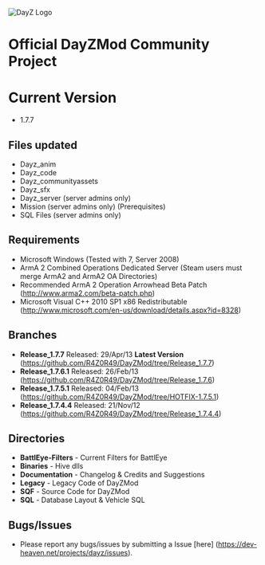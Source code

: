 ![DayZ Logo](http://i.imgur.com/V5FEm.png)

Official DayZMod Community Project
==================================

Current Version
==================================
 - 1.7.7
 
Files updated
------------
 - Dayz_anim
 - Dayz_code
 - Dayz_communityassets
 - Dayz_sfx
 - Dayz_server (server admins only)
 - Mission (server admins only) (Prerequisites)
 - SQL Files (server admins only)

Requirements
------------

 - Microsoft Windows (Tested with 7, Server 2008)
 - ArmA 2 Combined Operations Dedicated Server (Steam users must merge ArmA2 and ArmA2 OA Directories)
 - Recommended ArmA 2 Operation Arrowhead Beta Patch (http://www.arma2.com/beta-patch.php)
 - Microsoft Visual C++ 2010 SP1 x86 Redistributable (http://www.microsoft.com/en-us/download/details.aspx?id=8328)
 
Branches
--------

- **Release_1.7.7**   Released: 29/Apr/13 **Latest Version** (https://github.com/R4Z0R49/DayZMod/tree/Release_1.7.7)
- **Release_1.7.6.1** Released: 26/Feb/13 (https://github.com/R4Z0R49/DayZMod/tree/Release_1.7.6)
- **Release_1.7.5.1** Released: 04/Feb/13 (https://github.com/R4Z0R49/DayZMod/tree/HOTFIX-1.7.5.1)
- **Release_1.7.4.4** Released: 21/Nov/12 (https://github.com/R4Z0R49/DayZMod/tree/Release_1.7.4.4)

Directories
-----------

 - **BattlEye-Filters** - Current Filters for BattlEye
 - **Binaries** - Hive dlls
 - **Documentation** - Changelog & Credits and Suggestions
 - **Legacy** - Legacy Code of DayZMod
 - **SQF** - Source Code for DayZMod
 - **SQL** - Database Layout & Vehicle SQL

Bugs/Issues
-----------

- Please report any bugs/issues by submitting a Issue [here] (https://dev-heaven.net/projects/dayz/issues).
